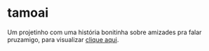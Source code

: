 # tamoai
Um projetinho com uma história bonitinha sobre amizades pra falar pruzamigo, para visualizar [clique aqui](https://main.dj0sam1a0e0my.amplifyapp.com/).
